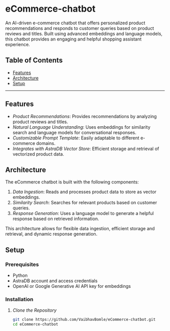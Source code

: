 # eCommerce-chatbot

An AI-driven e-commerce chatbot that offers personalized product recommendations and responds to customer queries based on product reviews and titles. Built using advanced embeddings and language models, this chatbot provides an engaging and helpful shopping assistant experience.

## Table of Contents
- [Features](#features)
- [Architecture](#architecture)
- [Setup](#setup)

---

## Features
- *Product Recommendations*: Provides recommendations by analyzing product reviews and titles.
- *Natural Language Understanding*: Uses embeddings for similarity search and language models for conversational responses.
- *Customizable Prompt Template*: Easily adaptable to different e-commerce domains.
- *Integrates with AstraDB Vector Store*: Efficient storage and retrieval of vectorized product data.

## Architecture

The eCommerce chatbot is built with the following components:
1. *Data Ingestion*: Reads and processes product data to store as vector embeddings.
2. *Similarity Search*: Searches for relevant products based on customer queries.
3. *Response Generation*: Uses a language model to generate a helpful response based on retrieved information.

This architecture allows for flexible data ingestion, efficient storage and retrieval, and dynamic response generation.

## Setup

### Prerequisites
- Python 
- AstraDB account and access credentials
- OpenAI or Google Generative AI API key for embeddings

### Installation

1. *Clone the Repository*
   ```bash
   git clone https://github.com/VaibhavBomle/eCommerce-chatbot.git
   cd eCommerce-chatbot

